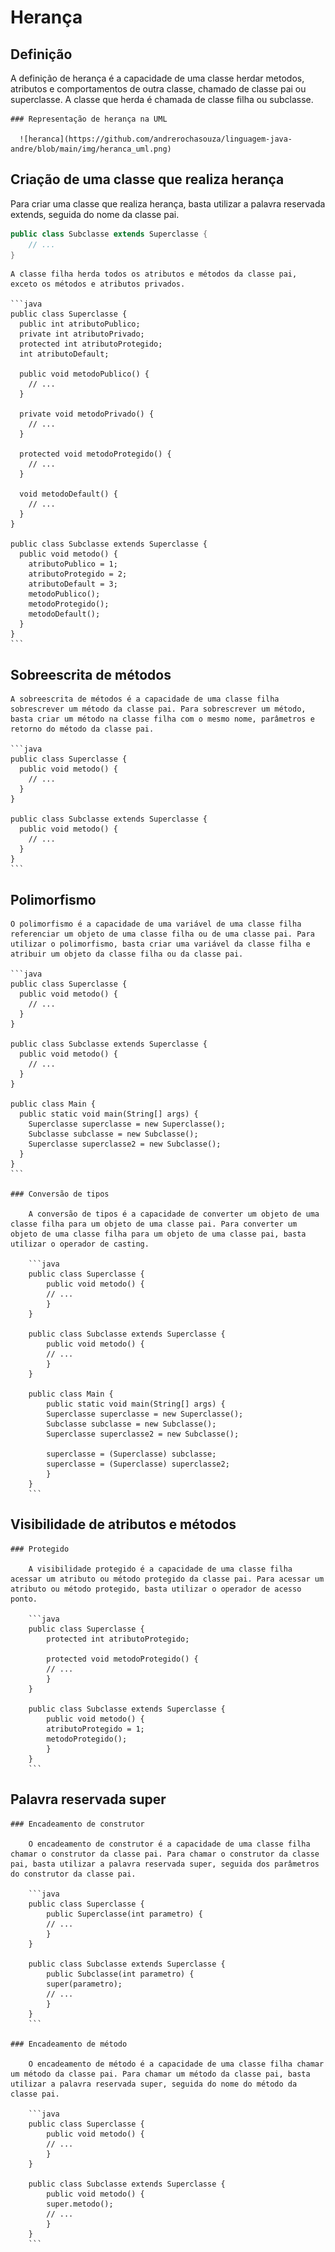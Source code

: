 # Herança
  ## Definição

  A definição de herança é a capacidade de uma classe herdar metodos, atributos e comportamentos de outra classe, chamado de classe pai ou superclasse. A classe que herda é chamada de classe filha ou subclasse.

    ### Representação de herança na UML

      ![heranca](https://github.com/andrerochasouza/linguagem-java-andre/blob/main/img/heranca_uml.png)


  ## Criação de uma classe que realiza herança 

  Para criar uma classe que realiza herança, basta utilizar a palavra reservada extends, seguida do nome da classe pai.

  ```java
  public class Subclasse extends Superclasse {
      // ...
  }
   ```

    A classe filha herda todos os atributos e métodos da classe pai, exceto os métodos e atributos privados.

    ```java
    public class Superclasse {
      public int atributoPublico;
      private int atributoPrivado;
      protected int atributoProtegido;
      int atributoDefault;

      public void metodoPublico() {
        // ...
      }

      private void metodoPrivado() {
        // ...
      }

      protected void metodoProtegido() {
        // ...
      }

      void metodoDefault() {
        // ...
      }
    }

    public class Subclasse extends Superclasse {
      public void metodo() {
        atributoPublico = 1;
        atributoProtegido = 2;
        atributoDefault = 3;
        metodoPublico();
        metodoProtegido();
        metodoDefault();
      }
    }
    ```

  ## Sobreescrita de métodos

    A sobreescrita de métodos é a capacidade de uma classe filha sobrescrever um método da classe pai. Para sobrescrever um método, basta criar um método na classe filha com o mesmo nome, parâmetros e retorno do método da classe pai.

    ```java
    public class Superclasse {
      public void metodo() {
        // ...
      }
    }

    public class Subclasse extends Superclasse {
      public void metodo() {
        // ...
      }
    }
    ```

  ## Polimorfismo

    O polimorfismo é a capacidade de uma variável de uma classe filha referenciar um objeto de uma classe filha ou de uma classe pai. Para utilizar o polimorfismo, basta criar uma variável da classe filha e atribuir um objeto da classe filha ou da classe pai.

    ```java
    public class Superclasse {
      public void metodo() {
        // ...
      }
    }

    public class Subclasse extends Superclasse {
      public void metodo() {
        // ...
      }
    }

    public class Main {
      public static void main(String[] args) {
        Superclasse superclasse = new Superclasse();
        Subclasse subclasse = new Subclasse();
        Superclasse superclasse2 = new Subclasse();
      }
    }
    ```

    ### Conversão de tipos 

        A conversão de tipos é a capacidade de converter um objeto de uma classe filha para um objeto de uma classe pai. Para converter um objeto de uma classe filha para um objeto de uma classe pai, basta utilizar o operador de casting.
    
        ```java
        public class Superclasse {
            public void metodo() {
            // ...
            }
        }
    
        public class Subclasse extends Superclasse {
            public void metodo() {
            // ...
            }
        }
    
        public class Main {
            public static void main(String[] args) {
            Superclasse superclasse = new Superclasse();
            Subclasse subclasse = new Subclasse();
            Superclasse superclasse2 = new Subclasse();
    
            superclasse = (Superclasse) subclasse;
            superclasse = (Superclasse) superclasse2;
            }
        }
        ```

  ## Visibilidade de atributos e métodos
    ### Protegido

        A visibilidade protegido é a capacidade de uma classe filha acessar um atributo ou método protegido da classe pai. Para acessar um atributo ou método protegido, basta utilizar o operador de acesso ponto.

        ```java
        public class Superclasse {
            protected int atributoProtegido;

            protected void metodoProtegido() {
            // ...
            }
        }

        public class Subclasse extends Superclasse {
            public void metodo() {
            atributoProtegido = 1;
            metodoProtegido();
            }
        }
        ```

  ## Palavra reservada super 
    ### Encadeamento de construtor 

        O encadeamento de construtor é a capacidade de uma classe filha chamar o construtor da classe pai. Para chamar o construtor da classe pai, basta utilizar a palavra reservada super, seguida dos parâmetros do construtor da classe pai.

        ```java
        public class Superclasse {
            public Superclasse(int parametro) {
            // ...
            }
        }

        public class Subclasse extends Superclasse {
            public Subclasse(int parametro) {
            super(parametro);
            // ...
            }
        }
        ```

    ### Encadeamento de método

        O encadeamento de método é a capacidade de uma classe filha chamar um método da classe pai. Para chamar um método da classe pai, basta utilizar a palavra reservada super, seguida do nome do método da classe pai.

        ```java
        public class Superclasse {
            public void metodo() {
            // ...
            }
        }

        public class Subclasse extends Superclasse {
            public void metodo() {
            super.metodo();
            // ...
            }
        }
        ```
